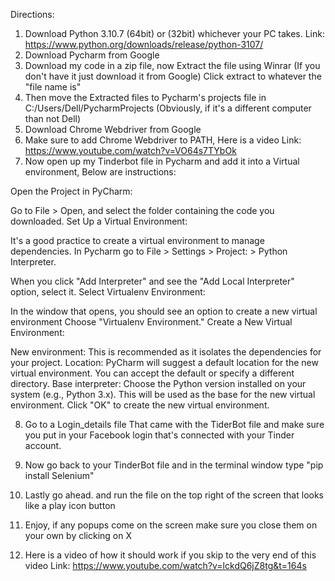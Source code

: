 Directions:

1. Download Python 3.10.7 (64bit) or (32bit) whichever your PC takes.    Link: https://www.python.org/downloads/release/python-3107/
2. Download Pycharm from Google
3. Download my code in a zip file, now Extract the file using Winrar (If you don't have it just download it from Google) Click extract to whatever the "file name is"
4. Then move the Extracted files to Pycharm's projects file in C:/Users/Dell/PycharmProjects      (Obviously, if it's a different computer than not Dell)
5. Download Chrome Webdriver from Google
6. Make sure to add Chrome Webdriver to PATH, Here is a video      Link: https://www.youtube.com/watch?v=VO64s7TYbOk
7. Now open up my Tinderbot file in Pycharm and add it into a Virtual environment, Below are instructions:

Open the Project in PyCharm:

Go to File > Open, and select the folder containing the code you downloaded.
Set Up a Virtual Environment:

It's a good practice to create a virtual environment to manage dependencies.
In Pycharm go to File > Settings > Project: <project name> > Python Interpreter.

When you click "Add Interpreter" and see the "Add Local Interpreter" option, select it.
Select Virtualenv Environment:

In the window that opens, you should see an option to create a new virtual environment
Choose "Virtualenv Environment."
Create a New Virtual Environment:

New environment: This is recommended as it isolates the dependencies for your project.
Location: PyCharm will suggest a default location for the new virtual environment. You can accept the default or specify a different directory.
Base interpreter: Choose the Python version installed on your system (e.g., Python 3.x). This will be used as the base for the new virtual environment.
Click "OK" to create the new virtual environment.

8. Go to a Login_details file That came with the TiderBot file and make sure you put in your Facebook login that's connected with your Tinder account.

9. Now go back to your TinderBot file and in the terminal window type "pip install Selenium"

10. Lastly go ahead. and run the file on the top right of the screen that looks like a play icon button 

11. Enjoy, if any popups come on the screen make sure you close them on your own by clicking on X

12. Here is a video of how it should work if you skip to the very end of this video   Link: https://www.youtube.com/watch?v=lckdQ6jZ8tg&t=164s

